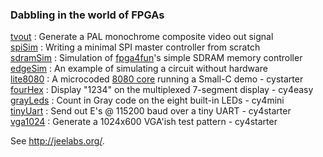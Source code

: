 ### Dabbling in the world of FPGAs

[tvout](quartus/tvout/) :
Generate a PAL monochrome composite video out signal  
[spiSim](quartus/spiSim/) :
Writing a minimal SPI master controller from scratch  
[sdramSim](quartus/sdramSim/) :
Simulation of [fpga4fun][F4F]'s simple SDRAM memory controller  
[edgeSim](quartus/edgeSim/) :
An example of simulating a circuit without hardware  
[lite8080](quartus/lite8080/) :
A microcoded [8080 core][l80] running a Small-C demo - cystarter  
[fourHex](quartus/fourHex/) :
Display "1234" on the multiplexed 7-segment display - cy4easy  
[grayLeds](quartus/grayLeds/) :
Count in Gray code on the eight built-in LEDs - cy4mini  
[tinyUart](quartus/tinyUart/) :
Send out E's @ 115200 baud over a tiny UART - cy4starter  
[vga1024](quartus/vga1024/) :
Generate a 1024x600 VGA'ish test pattern - cy4starter  

See <http://jeelabs.org/>.

[F4F]: http://www.fpga4fun.com/SDRAM2.html
[l80]: http://opencores.org/project,light8080,demos
